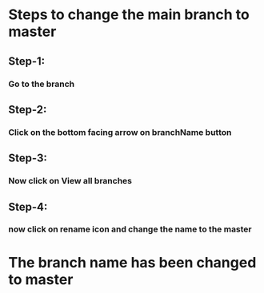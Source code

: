 # Steps to change the main branch to master 

## Step-1:
### Go to the branch 
## Step-2:
### Click on the bottom facing arrow on branchName button 
## Step-3:
### Now click on View all branches
## Step-4:
### now click on rename icon and change the name to the master 

# The branch name has been changed to master


